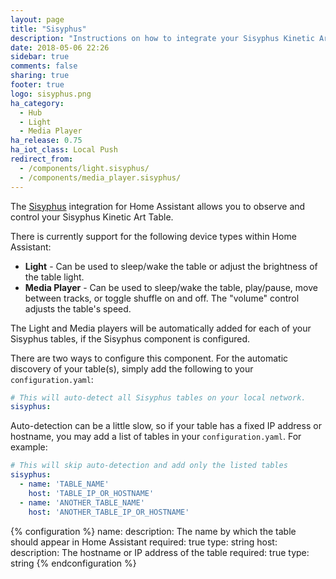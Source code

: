 ```yaml
---
layout: page
title: "Sisyphus"
description: "Instructions on how to integrate your Sisyphus Kinetic Art Table within Home Assistant."
date: 2018-05-06 22:26
sidebar: true
comments: false
sharing: true
footer: true
logo: sisyphus.png
ha_category:
  - Hub
  - Light
  - Media Player
ha_release: 0.75
ha_iot_class: Local Push
redirect_from:
  - /components/light.sisyphus/
  - /components/media_player.sisyphus/
---
```


The [Sisyphus](https://sisyphus-industries.com/) integration for Home Assistant allows you to observe and control your Sisyphus Kinetic Art Table.

There is currently support for the following device types within Home Assistant:

- **Light** - Can be used to sleep/wake the table or adjust the brightness of the table light.
- **Media Player** - Can be used to sleep/wake the table, play/pause, move between tracks, or toggle shuffle on and off. The "volume" control adjusts the table's speed.

The Light and Media players will be automatically added for each of your Sisyphus tables, if the Sisyphus component is configured.

There are two ways to configure this component. For the automatic discovery of your table(s), simply add the following to your `configuration.yaml`:

```yaml
# This will auto-detect all Sisyphus tables on your local network.
sisyphus:
```

Auto-detection can be a little slow, so if your table has a fixed IP address or hostname, you may add a list of tables in your `configuration.yaml`. For example:

```yaml
# This will skip auto-detection and add only the listed tables
sisyphus:
  - name: 'TABLE_NAME'
    host: 'TABLE_IP_OR_HOSTNAME'
  - name: 'ANOTHER_TABLE_NAME'
    host: 'ANOTHER_TABLE_IP_OR_HOSTNAME'
```

{% configuration %}
name:
  description: The name by which the table should appear in Home Assistant
  required: true
  type: string
host:
  description: The hostname or IP address of the table
  required: true
  type: string
{% endconfiguration %}
